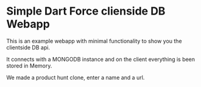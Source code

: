 # Simple Dart Force clienside DB Webapp

This is an example webapp with minimal functionality to show you the clientside DB api.

It connects with a MONGODB instance and on the client everything is been stored in Memory.

We made a product hunt clone, enter a name and a url.


